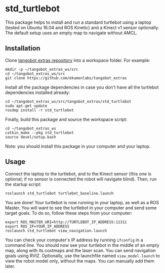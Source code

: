 # std_turtlebot
This package helps to install and run a standard turtlebot using a laptop (tested on Ubuntu 16.04 and ROS Kinetic) and a Kinect v1 sensor optionally. The default setup uses an empty map to navigate without AMCL.

## Installation
Clone [tangobot extras repository](https://github.com/ekumenlabs/tangobot_extras) into a workspace folder. For example:
```
mkdir -p ~/tangobot_extras_ws/src
cd ~/tangobot_extras_ws/src
git clone https://github.com/ekumenlabs/tangobot_extras
```
Install all the package dependencies in case you don't have all the turtlebot dependencies installed already:
```
cd ~/tangobot_extras_ws/src/tangobot_extras/std_turtlebot
sudo apt-get update
rosdep install -r std_turtlebot
```
Finally, build this package and source the workspace script:
```
cd ~/tangobot_extras_ws
catkin_make --pkg std_turtlebot
source devel/setup.bash
```
Note: you should install this package in your computer and your laptop.

## Usage
Connect the laptop to the turtlebot, and to the Kinect sensor (this one is optional; if no sensor is connected the robot will navigate blind).
Then, run the startup script:
```
roslaunch std_turtlebot turtlebot_baseline.launch
```
You are done! Your turtlebot is now running in your laptop, as well as a ROS Master.
You will want to see the turtlebot in your computer and send some target goals. To do so, follow these steps from your computer:
```
export ROS_MASTER_URI=http://TURTLEBOT_IP_ADDRESS:11311
export ROS_IP=YOUR_IP_ADDRESS
roslaunch std_turtlebot view_navigation.launch
```
You can check your computer's IP address by running `ifconfig` in a command line.
You should now see your turtlebot in the middle of an empty map, along with its costmaps and the laser scan. You can send navigation goals using RVIZ.
Optionally, use the launchfile named `view_model.launch` to view the robot model only, without the maps. You can manually add them later.
